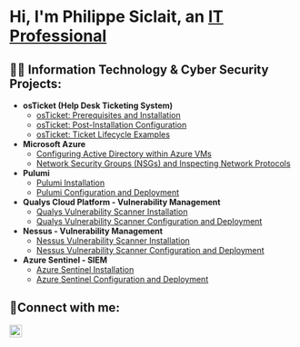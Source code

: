 <h1>Hi, I'm Philippe Siclait, an <a href="https://www.linkedin.com/in/philippe-henry-siclait-6aa54375/">IT Professional</a></h1>

<h2>👨‍💻 Information Technology & Cyber Security Projects:</h2>

- <b>osTicket (Help Desk Ticketing System)</b>
  - [osTicket: Prerequisites and Installation](https://github.com/SiclaitGitHub/osticket-prereqs)
  - [osTicket: Post-Installation Configuration](https://github.com/SiclaitGitHub/post-install-config)
  - [osTicket: Ticket Lifecycle Examples](https://github.com/SiclaitGitHub/ticket-lifecycle)
- <b>Microsoft Azure</b>
  - [Configuring Active Directory within Azure VMs](https://github.com/SiclaitGitHub/configure-ad)
  - [Network Security Groups (NSGs) and Inspecting Network Protocols](https://github.com/SiclaitGitHub/azure-network-protocols)
- <b>Pulumi</b>
  - [Pulumi Installation](https://github.com/SiclaitGitHub/pulumi)
  - [Pulumi Configuration and Deployment](https://github.com/SiclaitGitHub/pulumi-build)
- <b>Qualys Cloud Platform - Vulnerability Management</b>
  - [Qualys Vulnerability Scanner Installation](https://github.com/SiclaitGitHub/qualys-scanner)
  - [Qualys Vulnerability Scanner Configuration and Deployment](https://github.com/SiclaitGitHub/qualys-deployment)
- <b>Nessus - Vulnerability Management</b>
  - [Nessus Vulnerability Scanner Installation](https://github.com/SiclaitGitHub/nessus-scanner)
  - [Nessus Vulnerability Scanner Configuration and Deployment](https://github.com/SiclaitGitHub/nessus-deployment)
- <b>Azure Sentinel - SIEM</b>
  - [Azure Sentinel Installation](https://github.com/SiclaitGitHub/azure-sentiel)
  - [Azure Sentinel Configuration and Deployment](https://github.com/SiclaitGitHub/azure-sentinel--deployment)

 


<h2>🤳Connect with me:</h2>

[<img align="left" alt="Philippe Siclait | LinkedIn" width="22px" src="https://cdn.jsdelivr.net/npm/simple-icons@v3/icons/linkedin.svg" />][linkedin]

[linkedin]: https://www.linkedin.com/in/philippe-henry-siclait-6aa54375/
